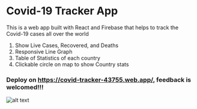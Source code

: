 # Covid-19 Tracker App

This is a web app built with React and Firebase that helps to track the Covid-19 cases all over the world 

<ol>
<li>Show Live Cases, Recovered, and Deaths</li>
<li>Responsive Line Graph</li>
<li>Table of Statistics of each country</li>
<li>Clickable circle on map to show Country stats</li>
</ol>

### Deploy on https://covid-tracker-43755.web.app/, feedback is welcomed!!!

![alt text](https://github.com/kitan23/Covid-tracker/blob/main/Screenshot%202021-07-20.png?raw=true)
